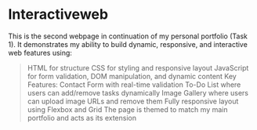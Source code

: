 # Interactiveweb
This is the second webpage in continuation of my personal portfolio (Task 1). It demonstrates my ability to build dynamic, responsive, and interactive web features using:
> HTML for structure
> CSS for styling and responsive layout
> JavaScript for form validation, DOM manipulation, and dynamic content
> Key Features:
> Contact Form with real-time validation
> To-Do List where users can add/remove tasks dynamically
> Image Gallery where users can upload image URLs and remove them
> Fully responsive layout using Flexbox and Grid
> The page is themed to match my main portfolio and acts as its extension

